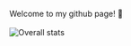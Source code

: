 Welcome to my github page! 🐳 <br/>
<br/>
![Overall stats](https://github-readme-stats.vercel.app/api?username=dabby9734&theme=vue-dark&show_icons=true&count_private=true)
<!-- </a>
<a href="https://github-readme-stats.vercel.app/api/top-langs/?username=dabby9734">
  <img align="center" src="https://github-readme-stats.vercel.app/api/top-langs/?username=dabby9734" />
</a> -->
<!---
dabby9734/dabby9734 is a ✨ special ✨ repository because its `README.md` (this file) appears on your GitHub profile.
You can click the Preview link to take a look at your changes.
--->
